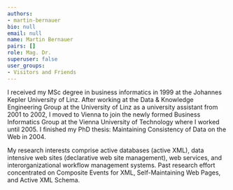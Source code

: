 ```yaml
---
authors:
- martin-bernauer
bio: null
email: null
name: Martin Bernauer
pairs: []
role: Mag. Dr.
superuser: false
user_groups:
- Visitors and Friends
---
```


I received my MSc degree in business informatics in 1999 at the Johannes Kepler University of Linz. After working at the Data &amp; Knowledge Engineering Group at the University of Linz as a university assistant from 2001 to 2002, I moved to Vienna to join the newly formed Business Informatics Group at the Vienna University of Technology where I worked until 2005. I finished my PhD thesis: Maintaining Consistency of Data on the Web in 2004.

My research interests comprise active databases (active XML), data intensive web sites (declarative web site management), web services, and interorganizational workflow management systems. Past research effort concentrated on Composite Events for XML, Self-Maintaining Web Pages, and Active XML Schema.